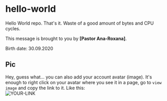 # hello-world

Hello World repo. That's it. Waste of a good amount of bytes and CPU cycles.

This message is brought to you by **[Pastor Ana-Roxana]**.

Birth date: 30.09.2020

## Pic

Hey, guess what... you can also add your account avatar (image). It's enough to right click on your avatar where you see it in a page, go to `view image` and copy the link to it.
Like this:  
![YOUR-LINK](https://avatars0.githubusercontent.com/u/65776773?s=60&u=bac277c92f6946cc1ce33262798c04c2d2d731ab&v=4)
